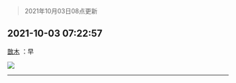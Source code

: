 > 2021年10月03日08点更新
<link rel="stylesheet" href="https://cdn.jsdelivr.net/gh/taotie6/sampleJSON@main/css/photo_show.css">
<meta name="referrer" content="no-referrer" />


 ## 2021-10-03 07:22:57 

 [㪚木](https://www.coolapk.com/feed/30425148?shareKey=OWMxMmEwNTMxNGVjNjE1OGY1ZDM~) ：早 

<div class="album">
<img class="img-item" src="http://image.coolapk.com/feed/2021/1003/07/1081091_3631ba85_6975_737@2160x2804.jpeg" />
</div>

 ------- 

